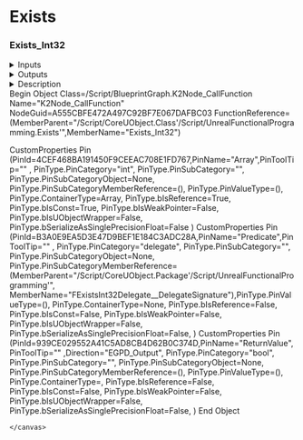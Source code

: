 # Exists


### Exists_Int32


<div markdown="1">
<details markdown="1">
<summary>Inputs</summary>

- Array: **int Array**
- Predicate: **Delegate**
    - FExistsInt32Delegate: `int => bool`

</details>


</div>

<div markdown="1">
<details markdown="1">
<summary>Outputs</summary>

- `bool`

</details>


</div>

<div markdown="1">
<details markdown="1">
<summary>Description</summary>



</details>


</div>

<div class="blueprint">
    <canvas class="klee" "data-klee-paste"="false">
        Begin Object Class=/Script/BlueprintGraph.K2Node_CallFunction Name=&quot;K2Node_CallFunction&quot; 
 NodeGuid=A555CBFE472A497C92BF7E067DAFBC03
 FunctionReference=(MemberParent=&quot;/Script/CoreUObject.Class&#x27;/Script/UnrealFunctionalProgramming.Exists&#x27;&quot;,MemberName=&quot;Exists_Int32&quot;)
 
 CustomProperties Pin (PinId=4CEF468BA191450F9CEEAC708E1FD767,PinName=&quot;Array&quot;,PinToolTip=&quot;&quot; , PinType.PinCategory=&quot;int&quot;, PinType.PinSubCategory=&quot;&quot;, PinType.PinSubCategoryObject=None, PinType.PinSubCategoryMemberReference=(), PinType.PinValueType=(), PinType.ContainerType=Array, PinType.bIsReference=True, PinType.bIsConst=True, PinType.bIsWeakPointer=False, PinType.bIsUObjectWrapper=False, PinType.bSerializeAsSinglePrecisionFloat=False
 )
CustomProperties Pin (PinId=B3A0E9EA5D3E47D9BEF1E184C3ADC28A,PinName=&quot;Predicate&quot;,PinToolTip=&quot;&quot; , PinType.PinCategory=&quot;delegate&quot;, PinType.PinSubCategory=&quot;&quot;, PinType.PinSubCategoryObject=None, PinType.PinSubCategoryMemberReference=(MemberParent=&quot;/Script/CoreUObject.Package&#x27;/Script/UnrealFunctionalProgramming&#x27;&quot;, MemberName=&quot;FExistsInt32Delegate__DelegateSignature&quot;),PinType.PinValueType=(), PinType.ContainerType=None, PinType.bIsReference=False, PinType.bIsConst=False, PinType.bIsWeakPointer=False, PinType.bIsUObjectWrapper=False, PinType.bSerializeAsSinglePrecisionFloat=False, )
 CustomProperties Pin (PinId=939CE029552A41C5AD8CB4D62B0C374D,PinName=&quot;ReturnValue&quot;,PinToolTip=&quot;&quot; ,Direction=&quot;EGPD_Output&quot;, PinType.PinCategory=&quot;bool&quot;, PinType.PinSubCategory=&quot;&quot;, PinType.PinSubCategoryObject=None, PinType.PinSubCategoryMemberReference=(), PinType.PinValueType=(), PinType.ContainerType=, PinType.bIsReference=False, PinType.bIsConst=False, PinType.bIsWeakPointer=False, PinType.bIsUObjectWrapper=False, PinType.bSerializeAsSinglePrecisionFloat=False, )
 End Object
 
    </canvas>
</div>
    